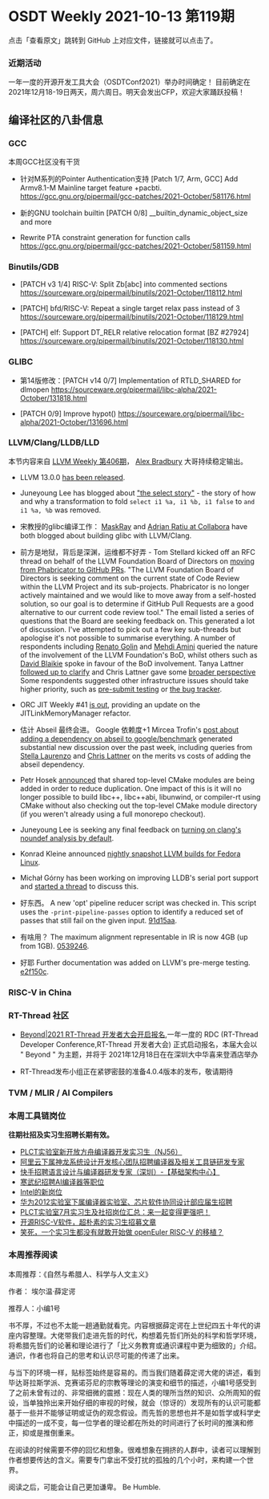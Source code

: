 # OSDT Weekly 2021-10-13 第119期

点击「查看原文」跳转到 GitHub 上对应文件，链接就可以点击了。

### 近期活动

一年一度的开源开发工具大会（OSDTConf2021）举办时间确定！
目前确定在2021年12月18-19日两天，周六周日。明天会发出CFP，欢迎大家踊跃投稿！

## 编译社区的八卦信息

### GCC

本周GCC社区没有干货
- 针对M系列的Pointer Authentication支持
  [Patch 1/7, Arm, GCC] Add Armv8.1-M Mainline target feature +pacbti.
  https://gcc.gnu.org/pipermail/gcc-patches/2021-October/581176.html

- 新的GNU toolchain builtin
  [PATCH 0/8] __builtin_dynamic_object_size and more

- Rewrite PTA constraint generation for function calls
  https://gcc.gnu.org/pipermail/gcc-patches/2021-October/581159.html

### Binutils/GDB

- [PATCH v3 1/4] RISC-V: Split Zb[abc] into commented sections
  https://sourceware.org/pipermail/binutils/2021-October/118112.html

- [PATCH] bfd/RISC-V: Repeat a single target relax pass instead of 3
  https://sourceware.org/pipermail/binutils/2021-October/118129.html

- [PATCH] elf: Support DT_RELR relative relocation format [BZ #27924]
  https://sourceware.org/pipermail/binutils/2021-October/118130.html

### GLIBC

- 第14版修改：[PATCH v14 0/7] Implementation of RTLD_SHARED for dlmopen
  https://sourceware.org/pipermail/libc-alpha/2021-October/131818.html

- [PATCH 0/9] Improve hypot()
  https://sourceware.org/pipermail/libc-alpha/2021-October/131696.html


### LLVM/Clang/LLDB/LLD

本节内容来自 [LLVM Weekly 第406期](http://llvmweekly.org/issue/406)，
[Alex Bradbury](https://www.linkedin.com/in/alex-bradbury/) 大哥持续稳定输出。


* LLVM 13.0.0 [has been released](https://lists.llvm.org/pipermail/llvm-announce/2021-October/000095.html).

* Juneyoung Lee has blogged about ["the select story"](https://aqjune.github.io/posts/2021-10-4.the-select-story.html) - the story of how and why a transformation to fold `select i1 %a, i1 %b, i1 false` to `and i1 %a, %b` was removed.

* 宋教授的glibc编译工作： [MaskRay](https://maskray.me/blog/2021-10-10-when-can-glibc-be-built-with-clang) and [Adrian Ratiu at Collabora](https://www.collabora.com/news-and-blog/blog/2021/09/30/a-tale-of-two-toolchains-and-glibc/) have both blogged about building glibc with LLVM/Clang.

* 前方是地狱，背后是深渊，运维都不好弄 - Tom Stellard kicked off an RFC thread on behalf of the LLVM Foundation Board of Directors on [moving from Phabricator to GitHub PRs](https://lists.llvm.org/pipermail/llvm-dev/2021-October/153113.html).  "The LLVM Foundation Board of Directors is seeking comment on the current state of Code Review within the LLVM Project and its sub-projects.  Phabricator is no longer actively maintained and we would like to move away from a self-hosted solution, so our goal is to determine if GitHub Pull Requests are a good alternative to our current code review tool." The email listed a series of questions that the Board are seeking feedback on. This generated a lot of discussion. I've attempted to pick out a few key sub-threads but apologise it's not possible to summarise everything. A number of respondents including [Renato Golin](https://lists.llvm.org/pipermail/llvm-dev/2021-October/153116.html) and [Mehdi Amini](https://lists.llvm.org/pipermail/llvm-dev/2021-October/153120.html) queried the nature of the involvement of the LLVM Foundation's BoD, whilst others such as [David Blaikie](https://lists.llvm.org/pipermail/llvm-dev/2021-October/153199.html) spoke in favour of the BoD involvement. Tanya Lattner [followed up to clarify](https://lists.llvm.org/pipermail/llvm-dev/2021-October/153125.html) and Chris Lattner gave some [broader perspective](https://lists.llvm.org/pipermail/llvm-dev/2021-October/153152.html) Some respondents suggested other infrastructure issues should take higher priority, such as [pre-submit testing](https://lists.llvm.org/pipermail/llvm-dev/2021-October/153126.html) or [the bug tracker](https://lists.llvm.org/pipermail/llvm-dev/2021-October/153221.html).

* ORC JIT Weekly #41 [is out](https://lists.llvm.org/pipermail/llvm-dev/2021-October/153236.html), providing an update on the JITLinkMemoryManager refactor.

* 估计 Abseil 最终会进。 Google 依赖度+1 Mircea Trofin's [post about adding a dependency on abseil to google/benchmark](https://lists.llvm.org/pipermail/llvm-dev/2021-October/153112.html) generated substantial new discussion over the past week, including queries from [Stella Laurenzo](https://lists.llvm.org/pipermail/llvm-dev/2021-October/153212.html) and [Chris Lattner](https://lists.llvm.org/pipermail/llvm-dev/2021-October/153231.html) on the merits vs costs of adding the abseil dependency.

* Petr Hosek [announced](https://lists.llvm.org/pipermail/llvm-dev/2021-October/153205.html) that shared top-level CMake modules are being added in order to reduce duplication. One impact of this is it will no longer possible to build libc++, libc++abi, libunwind, or compiler-rt using CMake without also checking out the top-level CMake module directory (if you weren't already using a full monorepo checkout).

* Juneyoung Lee is seeking any final feedback on [turning on clang's noundef analysis by default](https://lists.llvm.org/pipermail/llvm-dev/2021-October/153215.html).

* Konrad Kleine announced [nightly snapshot LLVM builds for Fedora Linux](https://lists.llvm.org/pipermail/llvm-dev/2021-October/153201.html).

* Michał Górny has been working on improving LLDB's serial port support and [started a thread](https://lists.llvm.org/pipermail/lldb-dev/2021-October/017054.html) to discuss this.

* 好东西。 A new 'opt' pipeline reducer script was checked in. This script uses the `-print-pipeline-passes` option to identify a reduced set of passes that still fail on the given input.
  [91d15aa](https://reviews.llvm.org/rG91d15aa0b8bf).

* 有啥用？ The maximum alignment representable in IR is now 4GB (up from 1GB).
  [0539246](https://reviews.llvm.org/rG05392466f02b).

* 好耶 Further documentation was added on LLVM's pre-merge testing.
  [e2f150c](https://reviews.llvm.org/rGe2f150c3cf8b).

### RISC-V in China

### RT-Thread 社区

- [Beyond|2021 RT-Thread 开发者大会开启报名](https://mp.weixin.qq.com/s/uHFm-R3IwN5NXBKgHFGInw),一年一度的 RDC (RT-Thread Developer Conference,RT-Thread 开发者大会) 正式启动报名，本届大会以 " Beyond " 为主题，并将于 2021年12月18日在在深圳大中华喜来登酒店举办

- RT-Thread发布小组正在紧锣密鼓的准备4.0.4版本的发布，敬请期待


### TVM / MLIR / AI Compilers

### 本周工具链岗位

**往期社招及实习生招聘长期有效。**

- [PLCT实验室新开放方舟编译器开发实习生（NJ56）](https://mp.weixin.qq.com/s/lPp5RvjYhpDIGsp-luLzKQ)
- [阿里云下属神龙系统设计开发核心团队招聘编译器及相关工具链研发专家](https://mp.weixin.qq.com/s/h3ELBXBHfNjZCyCRixqnOQ)
- [快手招聘语言设计与编译器研发专家（深圳）-【基础架构中心】](https://mp.weixin.qq.com/s/QTWnlaBFtWQ3YThHJSIhbA)
- [寒武纪招聘AI编译器等职位](https://mp.weixin.qq.com/s/LWpDXEA2rJ1wx9mr8XoWxw)
- [Intel的新岗位](https://mp.weixin.qq.com/s/xs-deMCI4ob7WX0vIRZMZw)
- [华为2012实验室下属编译器实验室、芯片软件协同设计部应届生招聘](https://mp.weixin.qq.com/s/dMkGkbgNvW--D6fLthfoPA)
- [PLCT实验室7月实习生及社招岗位汇总：来一起变得更强吧！](https://mp.weixin.qq.com/s/lL5_L2oh-kNvP8wHMARSAg)
- [开源RISC-V软件，超朴素的实习生招募文章](https://mp.weixin.qq.com/s/ETtlYTHa_41SYrxpSuh_sw)
- [笑死，一个实习生都没有就敢开始做 openEuler RISC-V 的移植？](https://mp.weixin.qq.com/s/x_LUxu1dJTaN6VS7DU6xsg)

### 本周推荐阅读

本周推荐：《自然与希腊人、科学与人文主义》

作者： 埃尔温·薛定谔

推荐人：小编1号

书不厚，不过也不太能一趟通勤就看完。内容根据薛定谔在上世纪四五十年代的讲座内容整理。大佬带我们走进先哲的时代，构想着先哲们所处的科学和哲学环境，将希腊先哲们的论著和理论进行了「比义务教育或通识课程中更为细致的」介绍。通识，作者也将自己的思考和认识尽可能的传递了出来。

与当下的环境一样，贴标签始终是容易的。而当我们随着薛定谔大佬的讲述，看到毕达哥拉斯学派、克赛诺芬尼的宗教等理论的演变和细节的描述，小编1号感受到了之前未曾有过的、非常细微的震撼：现在人类的理所当然的知识、众所周知的假设，当单独拎出来开始仔细的审视的时候，就会（惊讶的）发现所有的认识可能都基于一些并不能够证明或证伪的观念假设。而先哲的思想也并不是如哲学或科学史中描述的一成不变，每一位学者的理论都在所处的时间进行了长时间的推演和修正，抑或是推倒重来。

在阅读的时候需要不停的回忆和想象。很难想象在拥挤的人群中，读者可以理解到作者想要传达的含义。需要专门拿出不受打扰的孤独的几个小时，来构建一个世界。

阅读之后，可能会让自己更加谦卑。 Be Humble.
